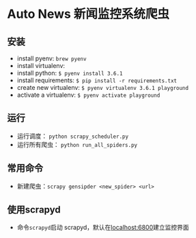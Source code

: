 # Auto News 新闻监控系统爬虫

## 安装
- install pyenv: `brew pyenv`
- install virtualenv:
- install python: `$ pyenv install 3.6.1`
- install requirements: `$ pip install -r requirements.txt`
- create new virtualenv: `$ pyenv virtualenv 3.6.1 playground`
- activate a virtualenv: `$ pyenv activate playground`

## 运行
- 运行调度： `python scrapy_scheduler.py`
- 运行所有爬虫： `python run_all_spiders.py`

## 常用命令
- 新建爬虫：`scrapy gensipder <new_spider> <url>` 

## 使用scrapyd
- 命令`scrapyd`启动 scrapyd，默认在[localhost:6800](http://localhost:6800/)建立监控界面
